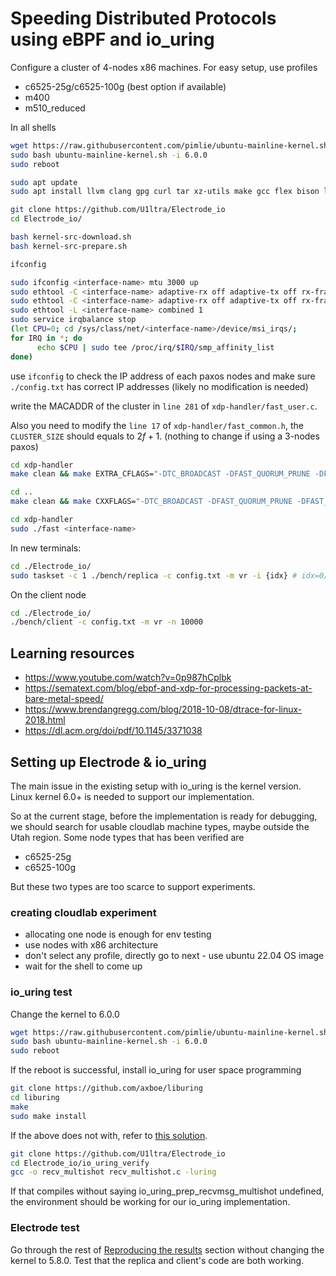 # Speeding Distributed Protocols using eBPF and io_uring

Configure a cluster of 4-nodes x86 machines. For easy setup, use profiles
- c6525-25g/c6525-100g (best option if available)
- m400
- m510_reduced

In all shells
```bash
wget https://raw.githubusercontent.com/pimlie/ubuntu-mainline-kernel.sh/master/ubuntu-mainline-kernel.sh
sudo bash ubuntu-mainline-kernel.sh -i 6.0.0
sudo reboot

sudo apt update
sudo apt install llvm clang gpg curl tar xz-utils make gcc flex bison libssl-dev libelf-dev protobuf-compiler pkg-config libunwind-dev libssl-dev libprotobuf-dev libevent-dev libgtest-dev

git clone https://github.com/U1ltra/Electrode_io
cd Electrode_io/

bash kernel-src-download.sh
bash kernel-src-prepare.sh

ifconfig
```

```bash
sudo ifconfig <interface-name> mtu 3000 up
sudo ethtool -C <interface-name> adaptive-rx off adaptive-tx off rx-frames 1 rx-usecs 0  tx-frames 1 tx-usecs 0
sudo ethtool -C <interface-name> adaptive-rx off adaptive-tx off rx-frames 1 rx-usecs 0  tx-frames 1 tx-usecs 0
sudo ethtool -L <interface-name> combined 1
sudo service irqbalance stop
(let CPU=0; cd /sys/class/net/<interface-name>/device/msi_irqs/;
for IRQ in *; do
      echo $CPU | sudo tee /proc/irq/$IRQ/smp_affinity_list
done)
```

use `ifconfig` to check the IP address of each paxos nodes and make sure `./config.txt` has correct IP addresses (likely no modification is needed)

write the MACADDR of the cluster in ```line 281``` of ```xdp-handler/fast_user.c```. 

Also you need to modify the ```line 17``` of `xdp-handler/fast_common.h`, the `CLUSTER_SIZE` should equals to $2f + 1$. (nothing to change if using a 3-nodes paxos)

```bash
cd xdp-handler
make clean && make EXTRA_CFLAGS="-DTC_BROADCAST -DFAST_QUORUM_PRUNE -DFAST_REPLY"

cd ..
make clean && make CXXFLAGS="-DTC_BROADCAST -DFAST_QUORUM_PRUNE -DFAST_REPLY"

cd xdp-handler
sudo ./fast <interface-name>
```

In new terminals:

```bash
cd ./Electrode_io/
sudo taskset -c 1 ./bench/replica -c config.txt -m vr -i {idx} # idx=0/1/2 when f=1
```

On the client node
```bash
cd ./Electrode_io/
./bench/client -c config.txt -m vr -n 10000
```

## Learning resources
- https://www.youtube.com/watch?v=0p987hCplbk
- https://sematext.com/blog/ebpf-and-xdp-for-processing-packets-at-bare-metal-speed/
- https://www.brendangregg.com/blog/2018-10-08/dtrace-for-linux-2018.html
- https://dl.acm.org/doi/pdf/10.1145/3371038

## Setting up Electrode & io_uring
The main issue in the existing setup with io_uring is the kernel version. Linux kernel 6.0+ is needed to support our implementation.

So at the current stage, before the implementation is ready for debugging, we should search for usable cloudlab machine types, maybe outside the Utah region. Some node types that has been verified are

- c6525-25g
- c6525-100g

But these two types are too scarce to support experiments.

### creating cloudlab experiment
- allocating one node is enough for env testing
- use nodes with x86 architecture
- don't select any profile, directly go to next
      - use ubuntu 22.04 OS image
- wait for the shell to come up

### io_uring test
Change the kernel to 6.0.0

```bash
wget https://raw.githubusercontent.com/pimlie/ubuntu-mainline-kernel.sh/master/ubuntu-mainline-kernel.sh
sudo bash ubuntu-mainline-kernel.sh -i 6.0.0
sudo reboot
```

If the reboot is successful, install io_uring for user space programming
```bash
git clone https://github.com/axboe/liburing
cd liburing
make
sudo make install
```

If the above does not with, refer to [this solution](https://askubuntu.com/questions/1378948/availability-of-liburing-in-ubuntu-20-04).


```bash
git clone https://github.com/U1ltra/Electrode_io
cd Electrode_io/io_uring_verify
gcc -o recv_multishot recv_multishot.c -luring
```

If that compiles without saying io_uring_prep_recvmsg_multishot undefined, the environment should be working for our io_uring implementation.

### Electrode test
Go through the rest of [Reproducing the results](#reproducing-the-results) section without changing the kernel to 5.8.0. Test that the replica and client's code are both working.


